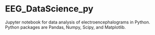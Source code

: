 # EEG_DataScience_py
Jupyter notebook for data analysis of electroencephalograms in Python. 
Python packages are Pandas, Numpy, Scipy, and Matplotlib.

